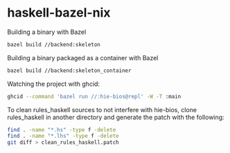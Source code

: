 # haskell-bazel-nix

Building a binary with Bazel
```sh
bazel build //backend:skeleton
```

Building a binary packaged as a container with Bazel
```sh
bazel build //backend:skeleton_container
```

Watching the project with ghcid:
```sh
ghcid --command 'bazel run //:hie-bios@repl' -W -T :main
```

To clean rules_haskell sources to not interfere with hie-bios, clone rules_haskell in another directory and generate the patch with the following:
```sh
find . -name "*.hs" -type f -delete
find . -name "*.lhs" -type f -delete
git diff > clean_rules_haskell.patch
```
